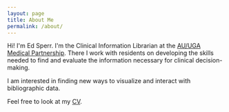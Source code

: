 ```yaml
---
layout: page
title: About Me
permalink: /about/
---
```


Hi! I'm Ed Sperr. I'm the Clinical Information Librarian at the [AU/UGA Medical Partnership](http://medicalpartnership.usg.edu/). There I work with residents on developing the skills needed to find and evaluate the information necessary for clinical decision-making.  

I am interested in finding new ways to visualize and interact with bibliographic data.

Feel free to look at my [CV](/assets/sperr_CV.pdf). 
